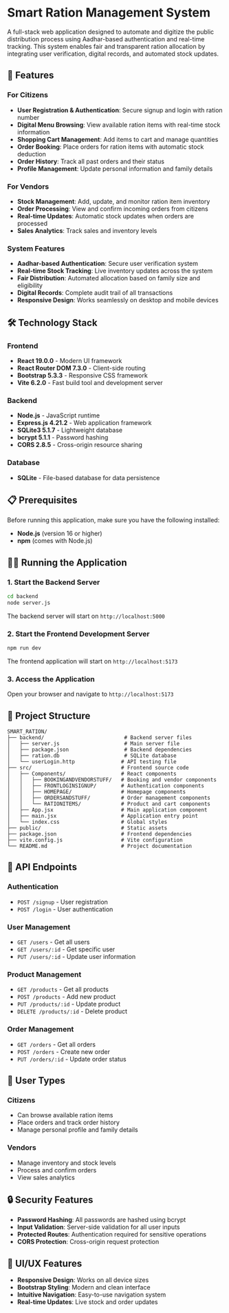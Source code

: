 # Smart Ration Management System

A full-stack web application designed to automate and digitize the public distribution process using Aadhar-based authentication and real-time tracking. This system enables fair and transparent ration allocation by integrating user verification, digital records, and automated stock updates.

## 🚀 Features

### For Citizens
- **User Registration & Authentication**: Secure signup and login with ration number
- **Digital Menu Browsing**: View available ration items with real-time stock information
- **Shopping Cart Management**: Add items to cart and manage quantities
- **Order Booking**: Place orders for ration items with automatic stock deduction
- **Order History**: Track all past orders and their status
- **Profile Management**: Update personal information and family details

### For Vendors
- **Stock Management**: Add, update, and monitor ration item inventory
- **Order Processing**: View and confirm incoming orders from citizens
- **Real-time Updates**: Automatic stock updates when orders are processed
- **Sales Analytics**: Track sales and inventory levels

### System Features
- **Aadhar-based Authentication**: Secure user verification system
- **Real-time Stock Tracking**: Live inventory updates across the system
- **Fair Distribution**: Automated allocation based on family size and eligibility
- **Digital Records**: Complete audit trail of all transactions
- **Responsive Design**: Works seamlessly on desktop and mobile devices

## 🛠️ Technology Stack

### Frontend
- **React 19.0.0** - Modern UI framework
- **React Router DOM 7.3.0** - Client-side routing
- **Bootstrap 5.3.3** - Responsive CSS framework
- **Vite 6.2.0** - Fast build tool and development server

### Backend
- **Node.js** - JavaScript runtime
- **Express.js 4.21.2** - Web application framework
- **SQLite3 5.1.7** - Lightweight database
- **bcrypt 5.1.1** - Password hashing
- **CORS 2.8.5** - Cross-origin resource sharing

### Database
- **SQLite** - File-based database for data persistence

## 📋 Prerequisites

Before running this application, make sure you have the following installed:

- **Node.js** (version 16 or higher)
- **npm** (comes with Node.js)



## 🏃‍♂️ Running the Application

### 1. Start the Backend Server
```bash
cd backend
node server.js
```
The backend server will start on `http://localhost:5000`

### 2. Start the Frontend Development Server
```bash
npm run dev
```
The frontend application will start on `http://localhost:5173`

### 3. Access the Application
Open your browser and navigate to `http://localhost:5173`

## 📁 Project Structure

```
SMART_RATION/
├── backend/                          # Backend server files
│   ├── server.js                     # Main server file
│   ├── package.json                  # Backend dependencies
│   ├── ration.db                     # SQLite database
│   └── userLogin.http               # API testing file
├── src/                             # Frontend source code
│   ├── Components/                  # React components
│   │   ├── BOOKINGANDVENDORSTUFF/   # Booking and vendor components
│   │   ├── FRONTLOGINSIGNUP/        # Authentication components
│   │   ├── HOMEPAGE/                # Homepage components
│   │   ├── ORDERSANDSTUFF/          # Order management components
│   │   └── RATIONITEMS/             # Product and cart components
│   ├── App.jsx                      # Main application component
│   ├── main.jsx                     # Application entry point
│   └── index.css                    # Global styles
├── public/                          # Static assets
├── package.json                     # Frontend dependencies
├── vite.config.js                   # Vite configuration
└── README.md                        # Project documentation
```

## 🔧 API Endpoints

### Authentication
- `POST /signup` - User registration
- `POST /login` - User authentication

### User Management
- `GET /users` - Get all users
- `GET /users/:id` - Get specific user
- `PUT /users/:id` - Update user information

### Product Management
- `GET /products` - Get all products
- `POST /products` - Add new product
- `PUT /products/:id` - Update product
- `DELETE /products/:id` - Delete product

### Order Management
- `GET /orders` - Get all orders
- `POST /orders` - Create new order
- `PUT /orders/:id` - Update order status

## 👥 User Types

### Citizens
- Can browse available ration items
- Place orders and track order history
- Manage personal profile and family details

### Vendors
- Manage inventory and stock levels
- Process and confirm orders
- View sales analytics

## 🔒 Security Features

- **Password Hashing**: All passwords are hashed using bcrypt
- **Input Validation**: Server-side validation for all user inputs
- **Protected Routes**: Authentication required for sensitive operations
- **CORS Protection**: Cross-origin request protection

## 🎨 UI/UX Features

- **Responsive Design**: Works on all device sizes
- **Bootstrap Styling**: Modern and clean interface
- **Intuitive Navigation**: Easy-to-use navigation system
- **Real-time Updates**: Live stock and order updates

